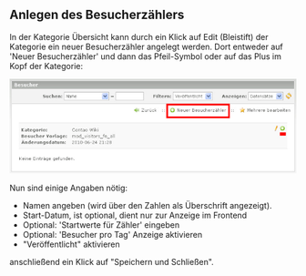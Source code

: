 ## Anlegen des Besucherzählers

In der Kategorie Übersicht kann durch ein Klick auf Edit (Bleistift) der Kategorie 
ein neuer Besucherzähler angelegt werden. Dort entweder auf 'Neuer Besucherzähler' 
und dann das Pfeil-Symbol oder auf das Plus im Kopf der Kategorie:

![Anlegen des Besucherzählers](images/visitors_de_backend_besucherzaehler_neu.jpg)

Nun sind einige Angaben nötig:

* Namen angeben (wird über den Zahlen als Überschrift angezeigt).
* Start-Datum, ist optional, dient nur zur Anzeige im Frontend
* Optional: 'Startwerte für Zähler' eingeben
* Optional: 'Besucher pro Tag' Anzeige aktivieren
* "Veröffentlicht" aktivieren

anschließend ein Klick auf "Speichern und Schließen".
